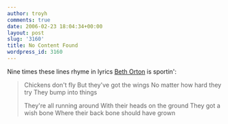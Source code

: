 ```yaml
---
author: troyh
comments: true
date: 2006-02-23 18:04:34+00:00
layout: post
slug: '3160'
title: No Content Found
wordpress_id: 3160
---
```


Nine times these lines rhyme in lyrics [Beth Orton](http://bethorton.astralwerks.com/) is sportin':



<blockquote>Chickens don't fly
But they've got the wings
No matter how hard they try
They bump into things

They're all running around
With their heads on the ground
They got a wish bone
Where their back bone
should have grown </blockquote>
